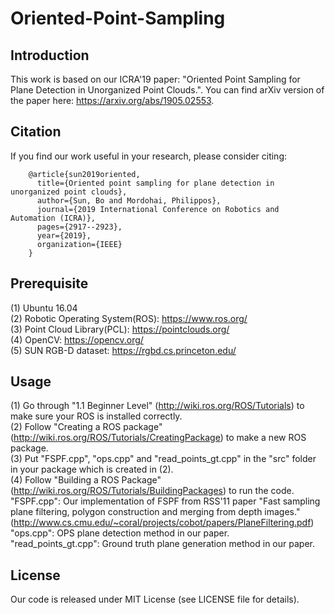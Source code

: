 # Oriented-Point-Sampling
## Introduction
This work is based on our ICRA'19 paper: "Oriented Point Sampling for Plane Detection in Unorganized Point Clouds.". You can find arXiv version of the paper here: https://arxiv.org/abs/1905.02553.
## Citation
If you find our work useful in your research, please consider citing:

        @article{sun2019oriented,
          title={Oriented point sampling for plane detection in unorganized point clouds},
          author={Sun, Bo and Mordohai, Philippos},
          journal={2019 International Conference on Robotics and Automation (ICRA)},
          pages={2917--2923},
          year={2019},
          organization={IEEE}
        }
## Prerequisite
(1) Ubuntu 16.04  
(2) Robotic Operating System(ROS): https://www.ros.org/  
(3) Point Cloud Library(PCL): https://pointclouds.org/  
(4) OpenCV: https://opencv.org/  
(5) SUN RGB-D dataset: https://rgbd.cs.princeton.edu/
## Usage
(1) Go through "1.1 Beginner Level" (http://wiki.ros.org/ROS/Tutorials) to make sure your ROS is installed correctly.  
(2) Follow "Creating a ROS package" (http://wiki.ros.org/ROS/Tutorials/CreatingPackage) to make a new ROS package.  
(3) Put "FSPF.cpp", "ops.cpp" and "read_points_gt.cpp" in the "src" folder in your package which is created in (2).  
(4) Follow "Building a ROS Package" (http://wiki.ros.org/ROS/Tutorials/BuildingPackages) to run the code.  
"FSPF.cpp": Our implementation of FSPF from RSS'11 paper "Fast sampling plane filtering, polygon construction and merging from depth images." (http://www.cs.cmu.edu/~coral/projects/cobot/papers/PlaneFiltering.pdf)  
"ops.cpp": OPS plane detection method in our paper.  
"read_points_gt.cpp": Ground truth plane generation method in our paper.
## License
Our code is released under MIT License (see LICENSE file for details).
